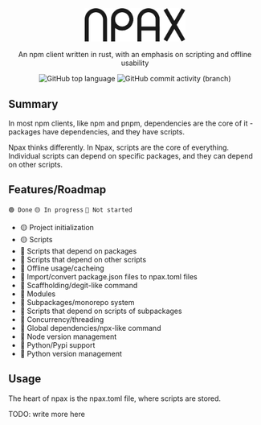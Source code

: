 <div align = center>
    <picture>
        <source
            srcset="dark.png"
            width="200"
            media="(prefers-color-scheme: dark)"
        >
        <img width="200" src="light.png">
    </picture>

An npm client written in rust, with an emphasis on scripting and offline usability

![GitHub top language](https://img.shields.io/github/languages/top/Aworldc/npax)
![GitHub commit activity (branch)](https://img.shields.io/github/commit-activity/w/Aworldc/npax)
</div>

## Summary
In most npm clients, like npm and pnpm,
dependencies are the core of it - packages have dependencies, and they have scripts.

Npax thinks differently.
In Npax, scripts are the core of everything. Individual scripts can depend on specific packages, and they can depend on other scripts.

## Features/Roadmap
`🟢 Done`
`🟡 In progress`
`🔴 Not started`

- 🟡 Project initialization
- 🟡 Scripts
- 🔴 Scripts that depend on packages
- 🔴 Scripts that depend on other scripts
- 🔴 Offline usage/cacheing
- 🔴 Import/convert package.json files to npax.toml files
- 🔴 Scaffholding/degit-like command
- 🔴 Modules
- 🔴 Subpackages/monorepo system
- 🔴 Scripts that depend on scripts of subpackages
- 🔴 Concurrency/threading
- 🔴 Global dependencies/npx-like command
- 🔴 Node version management
- 🔴 Python/Pypi support
- 🔴 Python version management

## Usage
The heart of npax is the npax.toml file, where scripts are stored.

TODO: write more here
